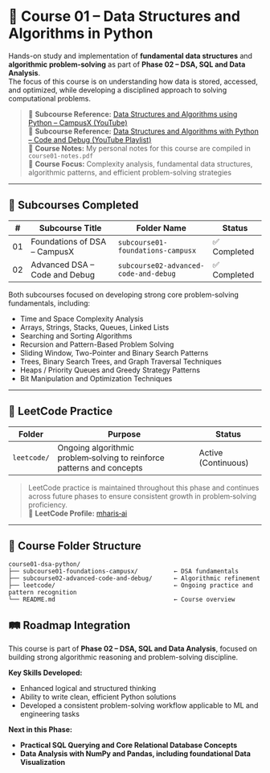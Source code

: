 # 📘 Course 01 – Data Structures and Algorithms in Python

Hands-on study and implementation of **fundamental data structures** and **algorithmic problem-solving** as part of **Phase 02 – DSA, SQL and Data Analysis**.  
The focus of this course is on understanding how data is stored, accessed, and optimized, while developing a disciplined approach to solving computational problems.

> 🔗 **Subcourse Reference:** [Data Structures and Algorithms using Python – CampusX (YouTube)](https://www.youtube.com/watch?v=f9Aje_cN_CY)  
> 🔗 **Subcourse Reference:** [Data Structures and Algorithms with Python – Code and Debug (YouTube Playlist)](https://www.youtube.com/playlist?list=PLhR2IpV1b2FwWwviBHRrR118YAaSlyhTU)  
> 📒 **Course Notes:** My personal notes for this course are compiled in `course01-notes.pdf`  
> 🎯 **Course Focus:** Complexity analysis, fundamental data structures, algorithmic patterns, and efficient problem-solving strategies

---

## 🧩 Subcourses Completed

| #    | Subcourse Title                               | Folder Name                                      | Status      |
|------|-----------------------------------------------|--------------------------------------------------|-------------|
| 01   | Foundations of DSA – CampusX                  | `subcourse01-foundations-campusx`                | ✅ Completed |
| 02   | Advanced DSA – Code and Debug                 | `subcourse02-advanced-code-and-debug`            | ✅ Completed |

Both subcourses focused on developing strong core problem-solving fundamentals, including:

- Time and Space Complexity Analysis  
- Arrays, Strings, Stacks, Queues, Linked Lists  
- Searching and Sorting Algorithms  
- Recursion and Pattern-Based Problem Solving  
- Sliding Window, Two-Pointer and Binary Search Patterns  
- Trees, Binary Search Trees, and Graph Traversal Techniques  
- Heaps / Priority Queues and Greedy Strategy Patterns  
- Bit Manipulation and Optimization Techniques

---

## 🧠 LeetCode Practice

| Folder       | Purpose                                                                 | Status               |
|--------------|-------------------------------------------------------------------------|----------------------|
| `leetcode/`   | Ongoing algorithmic problem‑solving to reinforce patterns and concepts  | Active (Continuous)  |

> LeetCode practice is maintained throughout this phase and continues across future phases to ensure consistent growth in problem‑solving proficiency.  
> 🔗 **LeetCode Profile:** [mharis‑ai](https://leetcode.com/u/mharis-ai/)

---

## 📁 Course Folder Structure

```text
course01-dsa-python/
├── subcourse01-foundations-campusx/          ← DSA fundamentals
├── subcourse02-advanced-code-and-debug/      ← Algorithmic refinement
├── leetcode/                                 ← Ongoing practice and pattern recognition
└── README.md                                 ← Course overview

```

## 🛤️ Roadmap Integration

This course is part of **Phase 02 – DSA, SQL and Data Analysis**, focused on building strong algorithmic reasoning and problem-solving discipline.

**Key Skills Developed:**
- Enhanced logical and structured thinking  
- Ability to write clean, efficient Python solutions  
- Developed a consistent problem-solving workflow applicable to ML and engineering tasks  

**Next in this Phase:**
- **Practical SQL Querying and Core Relational Database Concepts**
- **Data Analysis with NumPy and Pandas, including foundational Data Visualization**